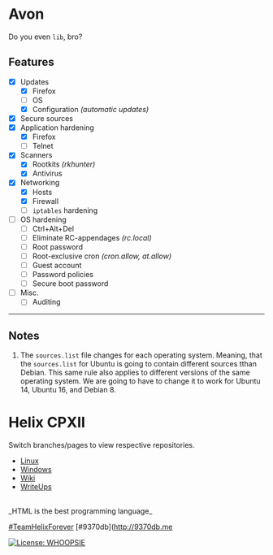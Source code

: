 # Avon
Do you even `lib`, bro?

## Features
- [x] Updates
  - [x] Firefox
  - [ ] OS
  - [x] Configuration _(automatic updates)_
- [x] Secure sources
- [x] Application hardening
  - [x] Firefox
  - [ ] Telnet
- [x] Scanners
  - [x] Rootkits _(rkhunter)_
  - [x] Antivirus
- [x] Networking
  - [x] Hosts
  - [x] Firewall
  - [ ] `iptables` hardening
- [ ] OS hardening
  - [ ] Ctrl+Alt+Del
  - [ ] Eliminate RC-appendages _(rc.local)_
  - [ ] Root password
  - [ ] Root-exclusive cron _(cron.allow, at.allow)_
  - [ ] Guest account
  - [ ] Password policies
  - [ ] Secure boot password
- [ ] Misc.
  - [ ] Auditing

***

## Notes
1. The `sources.list` file changes for each operating system. Meaning, that the `sources.list` for Ubuntu is going to contain different sources tthan Debian. This same rule also applies to different versions of the same operating system. We are going to have to change it to work for Ubuntu 14, Ubuntu 16, and Debian 8.

# Helix CPXII
Switch branches/pages to view respective repositories.
* [Linux](https://github.com/Cutwow/CPXII-Team-Helix/tree/linux)
* [Windows](https://github.com/Cutwow/CPXII-Team-Helix/tree/windows)
* [Wiki](https://github.com/Cutwow/CPXII-Team-Helix/wiki)
* [WriteUps](https://github.com/Cutwow/CPXII-Team-Helix/projects)
<br>
_HTML is the best programming language_

[#TeamHelixForever](http://teamhelix.me)
[#9370db](http://9370db.me

 [![License: WHOOPSIE](https://img.shields.io/badge/License-WHOOPSIE%20-%239370DB.svg)](https://github.com/Cutwow/CPXII-Team-Helix/blob/master/LICENSE)

